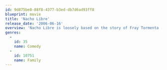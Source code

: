 ```yaml
---
id: 9d875be8-88f8-4377-b3ed-db7d6ad93ff8
blueprint: movie
title: 'Nacho Libre'
release_date: '2006-06-16'
overview: 'Nacho Libre is loosely based on the story of Fray Tormenta ("Friar Storm"), aka Rev. Sergio Gutierrez Benitez, a real-life Mexican Catholic priest who had a 23-year career as a masked luchador. He competed in order to support the orphanage he directed. The producers are Jack Black, David Klawans, Julia Pistor, and Mike White.'
genres:
  -
    id: 35
    name: Comedy
  -
    id: 10751
    name: Family
---
```

